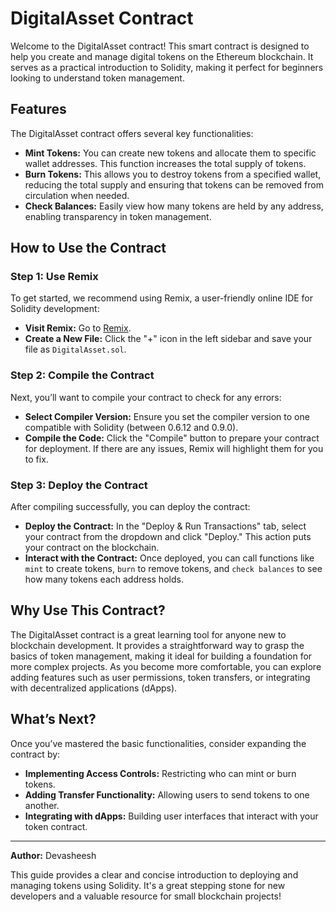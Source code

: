 # DigitalAsset Contract

Welcome to the DigitalAsset contract! This smart contract is designed to help you create and manage digital tokens on the Ethereum blockchain. It serves as a practical introduction to Solidity, making it perfect for beginners looking to understand token management.

## Features

The DigitalAsset contract offers several key functionalities:

- **Mint Tokens:** You can create new tokens and allocate them to specific wallet addresses. This function increases the total supply of tokens.
- **Burn Tokens:** This allows you to destroy tokens from a specified wallet, reducing the total supply and ensuring that tokens can be removed from circulation when needed.
- **Check Balances:** Easily view how many tokens are held by any address, enabling transparency in token management.

## How to Use the Contract

### Step 1: Use Remix
To get started, we recommend using Remix, a user-friendly online IDE for Solidity development:

- **Visit Remix:** Go to [Remix](https://remix.ethereum.org/).
- **Create a New File:** Click the "+" icon in the left sidebar and save your file as `DigitalAsset.sol`.

### Step 2: Compile the Contract
Next, you’ll want to compile your contract to check for any errors:

- **Select Compiler Version:** Ensure you set the compiler version to one compatible with Solidity (between 0.6.12 and 0.9.0).
- **Compile the Code:** Click the "Compile" button to prepare your contract for deployment. If there are any issues, Remix will highlight them for you to fix.

### Step 3: Deploy the Contract
After compiling successfully, you can deploy the contract:

- **Deploy the Contract:** In the "Deploy & Run Transactions" tab, select your contract from the dropdown and click "Deploy." This action puts your contract on the blockchain.
- **Interact with the Contract:** Once deployed, you can call functions like `mint` to create tokens, `burn` to remove tokens, and `check balances` to see how many tokens each address holds.

## Why Use This Contract?
The DigitalAsset contract is a great learning tool for anyone new to blockchain development. It provides a straightforward way to grasp the basics of token management, making it ideal for building a foundation for more complex projects. As you become more comfortable, you can explore adding features such as user permissions, token transfers, or integrating with decentralized applications (dApps).

## What’s Next?
Once you’ve mastered the basic functionalities, consider expanding the contract by:

- **Implementing Access Controls:** Restricting who can mint or burn tokens.
- **Adding Transfer Functionality:** Allowing users to send tokens to one another.
- **Integrating with dApps:** Building user interfaces that interact with your token contract.

---

**Author:** Devasheesh

This guide provides a clear and concise introduction to deploying and managing tokens using Solidity. It's a great stepping stone for new developers and a valuable resource for small blockchain projects!
